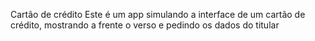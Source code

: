 Cartão de crédito
Este é um app simulando a interface de um cartão de crédito, mostrando a frente o verso e pedindo os dados do titular
